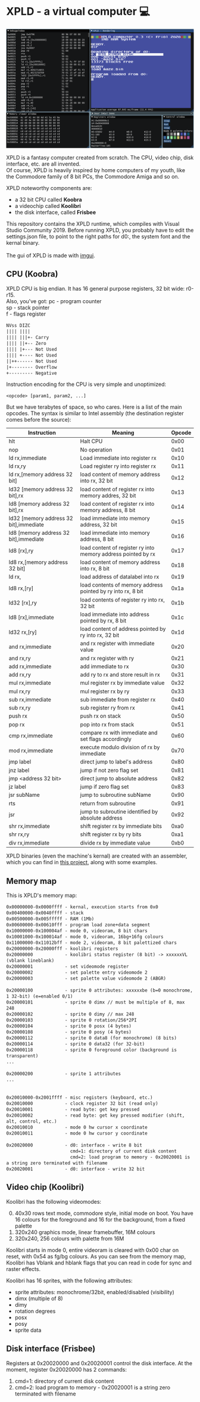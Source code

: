 # XPLD - a virtual computer :computer:

![XPLD environment](https://github.com/friol/xpld-runtime/raw/master/xpld0.3.png)

XPLD is a fantasy computer created from scratch. The CPU, video chip, disk interface, etc. are all invented.<br/>
Of course, XPLD is heavily inspired by home computers of my youth, like the Commodore family of 8 bit PCs, the Commodore Amiga and so on.

XPLD noteworthy components are:

- a 32 bit CPU called <b>Koobra</b>
- a videochip called <b>Koolibri</b>
- the disk interface, called <b>Frisbee</b>

This repository contains the XPLD runtime, which compiles with Visual Studio Community 2019. Before running XPLD, you probably have to edit the settings.json file, to point to the right paths for d0:, the system font and the kernal binary.<br/><br/>
The gui of XPLD is made with [imgui](https://github.com/ocornut/imgui "imgui").

## CPU (Koobra)

XPLD CPU is big endian. It has 16 general purpose registers, 32 bit wide: r0-r15.<br/>
Also, you've got:
pc - program counter<br/>
sp - stack pointer<br/>
f - flags register<br/>
```
NVss DIZC
|||| ||||
|||| |||+- Carry
|||| ||+-- Zero
|||| |+--- Not Used
|||| +---- Not Used
||++------ Not Used
|+-------- Overflow
+--------- Negative
```
Instruction encoding for the CPU is very simple and unoptimized:<br/>
```
<opcode> [param1, param2, ...]
```
But we have terabytes of space, so who cares. Here is a list of the main opcodes. The syntax is similar to Intel assembly (the destination register comes before the source):

Instruction | Meaning | Opcode
------------ | ------------- | -------------
hlt | Halt CPU | 0x00
nop | No operation | 0x01
ld rx,immediate | Load immediate into register rx | 0x10
ld rx,ry | Load register ry into register rx | 0x11
ld rx,[memory address 32 bit] | load content of memory address into rx, 32 bit | 0x12
ld32 [memory address 32 bit],rx | load content of register rx into memory addres, 32 bit | 0x13
ld8 [memory address 32 bit],rx | load content of register rx into memory address, 8 bit| 0x14
ld32 [memory address 32 bit],immediate | load immediate into memory address, 32 bit| 0x15
ld8 [memory address 32 bit],immediate |load immediate into memory address, 8 bit| 0x16
ld8 [rx],ry |load content of register ry into memory address pointed by rx| 0x17
ld8 rx,[memory address 32 bit] | load content of memory address into rx, 8 bit | 0x18
ld rx,<address of data in datalabel> |load address of datalabel into rx | 0x19
ld8 rx,[ry] | load contents of memory address pointed by ry into rx, 8 bit | 0x1a
ld32 [rx],ry | load contents of register ry into rx, 32 bit | 0x1b
ld8 [rx],immediate | load immediate into address pointed by rx, 8 bit | 0x1c
ld32 rx,[ry] | load content of address pointed by ry into rx, 32 bit | 0x1d
and rx,immediate | and rx register with immediate value | 0x20
and rx,ry | and rx register with ry | 0x21
add rx,immediate | add immediate to rx | 0x30
add rx,ry | add ry to rx and store result in rx | 0x31
mul rx,immediate | mul register rx by immediate value | 0x32
mul rx,ry | mul register rx by ry | 0x33
sub rx,immediate | sub immediate from register rx | 0x40
sub rx,ry | sub register ry from rx | 0x41
push rx | push rx on stack | 0x50
pop rx | pop into rx from stack | 0x51
cmp rx,immediate | compare rx with immediate and set flags accordingly | 0x60
mod rx,immediate | execute modulo division of rx by immediate | 0x70
jmp label | direct jump to label's address | 0x80
jnz label | jump if not zero flag set | 0x81
jmp <address 32 bit> | direct jump to absolute address | 0x82
jz label | jump if zero flag set | 0x83
jsr subName | jump to subroutine subName | 0x90
rts | return from subroutine | 0x91
jsr <absolute address> | jump to subroutine identified by absolute address | 0x92
shr rx,immediate | shift register rx by immediate bits | 0xa0
shr rx,ry | shift register rx by ry bits | 0xa1
div rx,immediate | divide rx by immediate value | 0xb0
  
XPLD binaries (even the machine's kernal) are created with an assembler, which you can find in [this project](https://github.com/friol/xpld-assembler), along with some examples.

## Memory map

This is XPLD's memory map:

```
0x00000000-0x0000ffff - kernal, execution starts from 0x0
0x00400000-0x0040ffff - stack
0x00500000-0x005fffff - RAM (1Mb)
0x00600000-0x00610fff - program load zone+data segment
0x10000000-0x100004af - mode 0, videoram, 8 bit chars
0x10001000-0x100014af - mode 0, videoram, 16bg+16fg colours
0x11000000-0x11012bff - mode 2, videoram, 8 bit palettized chars
0x20000000-0x20000fff - koolibri registers
0x20000000            - koolibri status register (8 bit) -> xxxxxxVL (vblank lineblank)
0x20000001            - set videomode register
0x20000002            - set palette entry videomode 2
0x20000003            - set palette value videomode 2 (ABGR)

0x20000100            - sprite 0 attributes: xxxxxxbe (b=0 monochrome, 1 32-bit) (e=enabled 0/1)
0x20000101            - sprite 0 dimx // must be multiple of 8, max 248
0x20000102            - sprite 0 dimy // max 248
0x20000103            - sprite 0 rotation/256*2PI
0x20000104            - sprite 0 posx (4 bytes)
0x20000108            - sprite 0 posy (4 bytes)
0x20000112            - sprite 0 data8 (for monochrome) (8 bits)
0x20000114            - sprite 0 data32 (for 32-bit)
0x20000118            - sprite 0 foreground color (background is transparent)
...

0x20000200            - sprite 1 attributes
...


0x20010000-0x2001ffff - misc registers (keyboard, etc.)
0x20010000            - clock register 32 bit (read only)
0x20010001            - read byte: get key pressed
0x20010002            - read byte: get key pressed modifier (shift, alt, control, etc.)
0x20010010            - mode 0 hw cursor x coordinate
0x20010011            - mode 0 hw cursor y coordinate

0x20020000            - d0: interface - write 8 bit
                        cmd=1: directory of current disk content
                        cmd=2: load program to memory - 0x20020001 is a string zero terminated with filename
0x20020001            - d0: interface - write 32 bit
```

## Video chip (Koolibri)

Koolibri has the following videomodes:

0. 40x30 rows text mode, commodore style, initial mode on boot. You have 16 colours for the foreground and 16 for the background, from a fixed palette
1. 320x240 graphics mode, linear framebuffer, 16M colours
2. 320x240, 256 colours with palette from 16M

Koolibri starts in mode 0, entire videoram is cleared with 0x00 char on reset, with 0x54 as fg/bg colours.
As you can see from the memory map, Koolibri has Vblank and hblank flags that you can read in code for sync and raster effects.

Koolibri has 16 sprites, with the following attributes:
- sprite attributes: monochrome/32bit, enabled/disabled (visibility)
- dimx (multiple of 8)
- dimy
- rotation degrees
- posx
- posy
- sprite data

## Disk interface (Frisbee)

Registers at 0x20020000 and 0x20020001 control the disk interface.
At the moment, register 0x20020000 has 2 commands: 

1. cmd=1: directory of current disk content
2. cmd=2: load program to memory - 0x20020001 is a string zero terminated with filename
